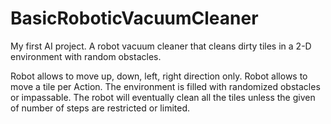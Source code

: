 # BasicRoboticVacuumCleaner
My first AI project. A robot vacuum cleaner that cleans dirty tiles in a 2-D environment with random obstacles.

Robot allows to move up, down, left, right direction only.
Robot allows to move a tile per Action.
The environment is filled with randomized obstacles or impassable.
The robot will eventually clean all the tiles unless the given of number of steps are restricted or limited.
